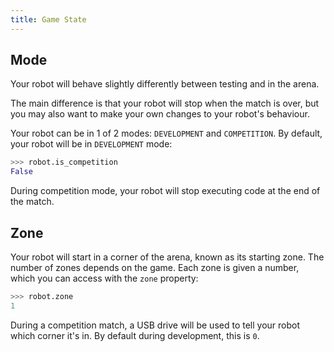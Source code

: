 ```yaml
---
title: Game State
---
```


## Mode

Your robot will behave slightly differently between testing and in the
arena.

The main difference is that your robot will stop when the match is over,
but you may also want to make your own changes to your robot's
behaviour.

Your robot can be in 1 of 2 modes: `DEVELOPMENT` and `COMPETITION`. By
default, your robot will be in `DEVELOPMENT` mode:

``` python
>>> robot.is_competition
False
```

During competition mode, your robot will stop executing code at the end
of the match.

## Zone

Your robot will start in a corner of the arena, known as its starting
zone. The number of zones depends on the game. Each zone is given a
number, which you can access with the `zone` property:

``` python
>>> robot.zone
1
```

During a competition match, a USB drive will be used to tell your robot
which corner it's in. By default during development, this is `0`.
